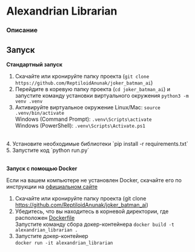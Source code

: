 # **Alexandrian Librarian**
### **Описание**



## Запуск

**Стандартный запуск**
<br>
1. Скачайте или кронируйте папку проекта (`git clone https://github.com/ReptiloidAnunak/joker_batman_ai`)<br>
2. Перейдите в коревую папку проекта (`cd joker_batman_ai`) и запустите команду установки виртуального окружения `python3 -m venv .venv`<br>
3. Активируйте виртуальное окружение 
Linux/Mac: `source .venv/bin/activate`<br>
Windows (Command Prompt): `.venv\Scripts\activate`<br>
Windows (PowerShell): `.venv\Scripts\Activate.ps1`<br>
<br>
4. Установите необходимые библиотеки
`pip install -r requirements.txt`<br>
5. Запустите код `python run.py`
<br><br>

**Запуск с помощью Docker**

Если на вашем компьютере не установлен Docker, скачайте его по инструкции на [официальном сайте](https://www.docker.com/get-started/)
1. Скачайте или кронируйте папку проекта (git clone https://github.com/ReptiloidAnunak/joker_batman_ai)
3. Убедитесь, что вы находитесь в корневой директории, где расположен [Dockerfile](Dockerfile)<br>Запустите команду сбора докер-контейнера `docker build -t alexandrian_librarian .`
4. Запустите докер-контейнер<br>`docker run -it alexandrian_librarian`
